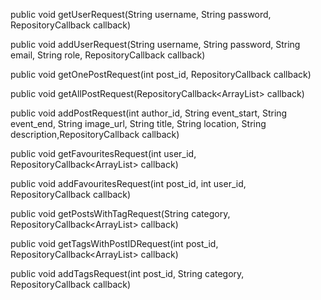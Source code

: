 public void getUserRequest(String username, String password, RepositoryCallback<User> callback)

public void addUserRequest(String username, String password, String email, String role, 
RepositoryCallback<String> callback)

public void getOnePostRequest(int post_id, RepositoryCallback<Post> callback)

public void getAllPostRequest(RepositoryCallback<ArrayList<Post>> callback)

public void addPostRequest(int author_id, String event_start, String event_end, String image_url, String title,
String location, String description,RepositoryCallback<String> callback)

public void getFavouritesRequest(int user_id, RepositoryCallback<ArrayList<Post>> callback)

public void addFavouritesRequest(int post_id, int user_id, RepositoryCallback<String> callback)

public void getPostsWithTagRequest(String category, RepositoryCallback<ArrayList<Post>> callback)

public void getTagsWithPostIDRequest(int post_id, RepositoryCallback<ArrayList<Tag>> callback)

public void addTagsRequest(int post_id, String category, RepositoryCallback<String> callback)